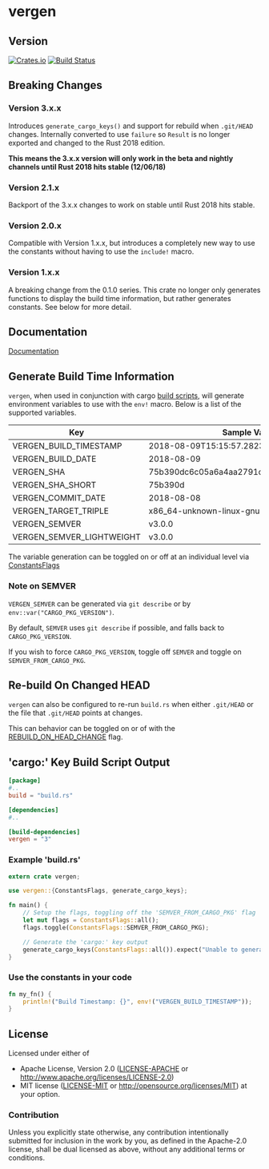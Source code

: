 # vergen
## Version
[![Crates.io](https://img.shields.io/crates/v/vergen.svg)](https://crates.io/crates/vergen)
[![Build
Status](https://travis-ci.org/rustyhorde/vergen.svg?branch=master)](https://travis-ci.org/rustyhorde/vergen)

## Breaking Changes
### Version 3.x.x
Introduces `generate_cargo_keys()` and support for rebuild when `.git/HEAD` changes.
Internally converted to use `failure` so `Result` is no longer exported and changed to the Rust 2018
edition.

**This means the 3.x.x version will only work in the beta and nightly channels until Rust 2018
hits stable (12/06/18)**

### Version 2.1.x
Backport of the 3.x.x changes to work on stable until Rust 2018 hits stable.

### Version 2.0.x
Compatible with Version 1.x.x, but introduces a completely new way to use the constants without having to
use the `include!` macro.

### Version 1.x.x
A breaking change from the 0.1.0 series.  This crate no longer only generates functions
to display the build time information, but rather generates constants.  See below for more detail.

## Documentation
[Documentation](https://docs.rs/vergen)

## Generate Build Time Information
`vergen`, when used in conjunction with cargo [build scripts], will
generate environment variables to use with the `env!` macro.  Below
is a list of the supported variables.

Key                       | Sample Value
--------------------------|----------------------------------------
VERGEN_BUILD_TIMESTAMP    |2018-08-09T15:15:57.282334589+00:000
VERGEN_BUILD_DATE         |2018-08-09
VERGEN_SHA                |75b390dc6c05a6a4aa2791cc7b3934591803bc22
VERGEN_SHA_SHORT          |75b390d
VERGEN_COMMIT_DATE        |2018-08-08
VERGEN_TARGET_TRIPLE      |x86_64-unknown-linux-gnu
VERGEN_SEMVER             |v3.0.0
VERGEN_SEMVER_LIGHTWEIGHT |v3.0.0

The variable generation can be toggled on or off at an individual level
via [ConstantsFlags](crate::constants::ConstantsFlags)

### Note on SEMVER
`VERGEN_SEMVER` can be generated via `git describe` or by
`env::var("CARGO_PKG_VERSION")`.

By default, `SEMVER` uses `git describe` if possible, and falls back to `CARGO_PKG_VERSION`.

If you wish to force `CARGO_PKG_VERSION`, toggle off `SEMVER` and toggle
on `SEMVER_FROM_CARGO_PKG`.

## Re-build On Changed HEAD
`vergen` can also be configured to re-run `build.rs` when either `.git/HEAD` or
the file that `.git/HEAD` points at changes.

This can behavior can be toggled on or of with the [REBUILD_ON_HEAD_CHANGE] flag.

[REBUILD_ON_HEAD_CHANGE]: crate::constants::ConstantsFlags::REBUILD_ON_HEAD_CHANGE
[build scripts]: https://doc.rust-lang.org/cargo/reference/build-scripts.html

## 'cargo:' Key Build Script Output
```toml
[package]
#..
build = "build.rs"

[dependencies]
#..

[build-dependencies]
vergen = "3"
```

### Example 'build.rs'

```rust
extern crate vergen;

use vergen::{ConstantsFlags, generate_cargo_keys};

fn main() {
    // Setup the flags, toggling off the 'SEMVER_FROM_CARGO_PKG' flag
    let mut flags = ConstantsFlags::all();
    flags.toggle(ConstantsFlags::SEMVER_FROM_CARGO_PKG);

    // Generate the 'cargo:' key output
    generate_cargo_keys(ConstantsFlags::all()).expect("Unable to generate the cargo keys!");
}
```

### Use the constants in your code

```rust
fn my_fn() {
    println!("Build Timestamp: {}", env!("VERGEN_BUILD_TIMESTAMP"));
}
```

## License

Licensed under either of
 * Apache License, Version 2.0 ([LICENSE-APACHE](LICENSE-APACHE) or http://www.apache.org/licenses/LICENSE-2.0)
 * MIT license ([LICENSE-MIT](LICENSE-MIT) or http://opensource.org/licenses/MIT)
at your option.

### Contribution

Unless you explicitly state otherwise, any contribution intentionally submitted
for inclusion in the work by you, as defined in the Apache-2.0 license, shall be dual licensed as above, without any
additional terms or conditions.

